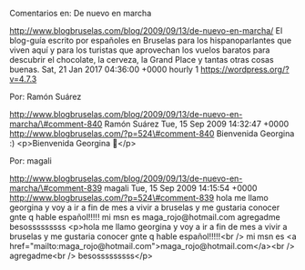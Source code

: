 Comentarios en: De nuevo en marcha

http://www.blogbruselas.com/blog/2009/09/13/de-nuevo-en-marcha/ El
blog-guía escrito por españoles en Bruselas para los hispanoparlantes
que viven aquí y para los turistas que aprovechan los vuelos baratos
para descubrir el chocolate, la cerveza, la Grand Place y tantas otras
cosas buenas. Sat, 21 Jan 2017 04:36:00 +0000 hourly 1
https://wordpress.org/?v=4.7.3

Por: Ramón Suárez

http://www.blogbruselas.com/blog/2009/09/13/de-nuevo-en-marcha/\#comment-840
Ramón Suárez Tue, 15 Sep 2009 14:32:47 +0000
http://www.blogbruselas.com/?p=524\#comment-840 Bienvenida Georgina :)
\<p\>Bienvenida Georgina 🙂\</p\>

Por: magali

http://www.blogbruselas.com/blog/2009/09/13/de-nuevo-en-marcha/\#comment-839
magali Tue, 15 Sep 2009 14:15:54 +0000
http://www.blogbruselas.com/?p=524\#comment-839 hola me llamo georgina y
voy a ir a fin de mes a vivir a bruselas y me gustaria conocer gnte q
hable español!!!!! mi msn es maga\_rojo\@hotmail.com agregadme
besosssssssss \<p\>hola me llamo georgina y voy a ir a fin de mes a
vivir a bruselas y me gustaria conocer gnte q hable español!!!!!\<br /\>
mi msn es \<a
href=\"mailto:maga\_rojo\@hotmail.com\"\>maga\_rojo\@hotmail.com\</a\>\<br
/\> agregadme\<br /\> besosssssssss\</p\>
